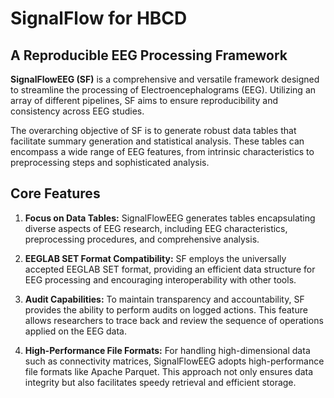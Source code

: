 # SignalFlow for HBCD

## A Reproducible EEG Processing Framework

**SignalFlowEEG (SF)** is a comprehensive and versatile framework designed to streamline the processing of Electroencephalograms (EEG). Utilizing an array of different pipelines, SF aims to ensure reproducibility and consistency across EEG studies.

The overarching objective of SF is to generate robust data tables that facilitate summary generation and statistical analysis. These tables can encompass a wide range of EEG features, from intrinsic characteristics to preprocessing steps and sophisticated analysis.

## Core Features

1. **Focus on Data Tables:** 
    SignalFlowEEG generates tables encapsulating diverse aspects of EEG research, including EEG characteristics, preprocessing procedures, and comprehensive analysis.

2. **EEGLAB SET Format Compatibility:** 
    SF employs the universally accepted EEGLAB SET format, providing an efficient data structure for EEG processing and encouraging interoperability with other tools.

3. **Audit Capabilities:** 
    To maintain transparency and accountability, SF provides the ability to perform audits on logged actions. This feature allows researchers to trace back and review the sequence of operations applied on the EEG data.

4. **High-Performance File Formats:** 
    For handling high-dimensional data such as connectivity matrices, SignalFlowEEG adopts high-performance file formats like Apache Parquet. This approach not only ensures data integrity but also facilitates speedy retrieval and efficient storage.


